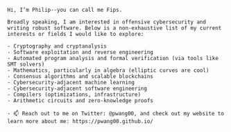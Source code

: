 

```
Hi, I’m Philip--you can call me Fips.

Broadly speaking, I am interested in offensive cybersecurity and writing robust software. Below is a non-exhaustive list of my current interests or fields I would like to explore:

- Cryptography and cryptanalysis
- Software exploitation and reverse engineering
- Automated program analysis and formal verification (via tools like SMT solvers)
- Mathematics, particularly in algebra (elliptic curves are cool)
- Consensus algorithms and scalable blockchains
- Cybersecurity-adjacent machine learning
- Cybersecurity-adjacent software engineering
- Compilers (optimizations, infrastructure)
- Arithmetic circuits and zero-knowledge proofs

- 📫 Reach out to me on Twitter: @pwang00, and check out my website to learn more about me: https://pwang00.github.io/
```
<!---
pwang00/pwang00 is a ✨ special ✨ repository because its `README.md` (this file) appears on your GitHub profile.
You can click the Preview link to take a look at your changes.
--->
